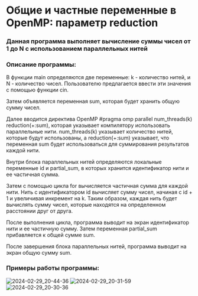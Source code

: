 # Общие и частные переменные в OpenMP: параметр reduction
### Данная программа выполняет вычисление суммы чисел от 1 до N с использованием параллельных нитей
### Описание программы:
В функции main определяются две переменные: k - количество нитей, и N - количество чисел. Пользователю предлагается ввести эти значения с помощью функции cin.

Затем объявляется переменная sum, которая будет хранить общую сумму чисел.

Далее вводится директива OpenMP #pragma omp parallel num_threads(k) reduction(+:sum), которая указывает компилятору использовать параллельные нити. num_threads(k) указывает количество нитей, которые будут использованы, а reduction(+:sum) указывает, что переменная sum будет использоваться для суммирования результатов каждой нити.

Внутри блока параллельных нитей определяются локальные переменные id и partial_sum, в которых хранится идентификатор нити и ее частичная сумма.

Затем с помощью цикла for вычисляется частичная сумма для каждой нити. Нить с идентификатором id вычисляет сумму чисел, начиная с id + 1 и увеличивая инкремент на k. Таким образом, каждая нить будет вычислять сумму чисел, которые находятся на определенном расстоянии друг от друга.

После выполнения цикла, программа выводит на экран идентификатор нити и ее частичную сумму. Затем переменная partial_sum прибавляется к общей сумме sum.

После завершения блока параллельных нитей, программа выводит на экран общую сумму sum.
### Примеры работы программы:
![2024-02-29_20-44-36](https://github.com/vantedi/fpc_practice_1/assets/82594287/45a11ed9-6ef4-43ec-9d5f-f54245309203)
![2024-02-29_20-31-59](https://github.com/vantedi/fpc_practice_1/assets/82594287/464696e7-e0e7-48c9-b110-0064659a1be2)
![2024-02-29_20-30-36](https://github.com/vantedi/fpc_practice_1/assets/82594287/80557395-fb3e-4a78-9516-67f77241b151)


